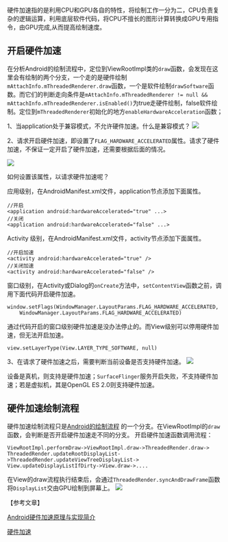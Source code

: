 
硬件加速指的是利用CPU和GPU各自的特性，将绘制工作一分为二，CPU负责复杂的逻辑运算，利用底层软件代码，将CPU不擅长的图形计算转换成GPU专用指令，由GPU完成,从而提高绘制速度。
## 开启硬件加速
在分析Android的绘制流程中，定位到ViewRootImpl类的`draw`函数，会发现在这里会有绘制的两个分支，一个走的是硬件绘制` mAttachInfo.mThreadedRenderer.draw`函数，一个是软件绘制`drawSoftware`函数。而它们的判断走向条件是`mAttachInfo.mThreadedRenderer != null && mAttachInfo.mThreadedRenderer.isEnabled()`为true走硬件绘制，false软件绘制。定位到`mThreadedRenderer`初始化的地方`enableHardwareAcceleration`函数；

1、当application处于兼容模式，不允许硬件加速。什么是兼容模式？
![](https://p6-juejin.byteimg.com/tos-cn-i-k3u1fbpfcp/ab66a973f2934f9fb628e50cd98c74f0~tplv-k3u1fbpfcp-watermark.image)

2、请求开启硬件加速，即设置了`FLAG_HARDWARE_ACCELERATED`属性。请求了硬件加速，不保证一定开启了硬件加速，还需要根据后面的情况。

![](https://p3-juejin.byteimg.com/tos-cn-i-k3u1fbpfcp/5ed3ebb92dd24d309c7269df20003cbc~tplv-k3u1fbpfcp-watermark.image)

如何设置该属性，以请求硬件加速呢？

应用级别，在AndroidManifest.xml文件，application节点添加下面属性。
```
//开启
<application android:hardwareAccelerated="true" ...>
//关闭
<application android:hardwareAccelerated="false" ...>
```
Activity 级别，在AndroidManifest.xml文件，activity节点添加下面属性。
```
//开启加速
<activity android:hardwareAccelerated="true" />
//关闭加速
<activity android:hardwareAccelerated="false" />
```
窗口级别，在Activity或Dialog的`onCreate`方法中，`setContentView`函数之前，调用下面代码开启硬件加速。
```
window.setFlags(WindowManager.LayoutParams.FLAG_HARDWARE_ACCELERATED, 
	WindowManager.LayoutParams.FLAG_HARDWARE_ACCELERATED)
```
通过代码开启的窗口级别硬件加速是没办法停止的。而View级别可以停用硬件加速，但无法开启加速。
```
view.setLayerType(View.LAYER_TYPE_SOFTWARE, null)
```

3、在请求了硬件加速之后，需要判断当前设备是否支持硬件加速。
![](https://p9-juejin.byteimg.com/tos-cn-i-k3u1fbpfcp/f00a0702135a4008a0fb05f76b9be3fa~tplv-k3u1fbpfcp-watermark.image)

设备是真机，则支持是硬件加速；`SurfaceFlinger`服务开启失败，不支持硬件加速；若是虚拟机，其是OpenGL ES 2.0则支持硬件加速。

## 硬件加速绘制流程
硬件加速绘制流程只是[Android的绘制流程](https://juejin.cn/post/6913743020244336653)
的一个分支。在ViewRootImpl的`draw`函数，会判断是否开启硬件加速走不同的分支。
开启硬件加速函数调用流程：
```
ViewRootImpl.performDraw->ViewRootImpl.draw->ThreadedRender.draw->
ThreadedRender.updateRootDisplayList->ThreadedRender.updateViewTreeDisplayList->
View.updateDisplayListIfDirty->View.draw->....
```

在View的draw流程执行结束后，会通过`ThreadedRender.syncAndDrawFrame`函数将`DisplayList`交由GPU绘制到屏幕上。
![](https://p3-juejin.byteimg.com/tos-cn-i-k3u1fbpfcp/5dd6de9390d74150839f2f7dfdee32ce~tplv-k3u1fbpfcp-watermark.image)




【参考文章】

[Android硬件加速原理与实现简介](https://tech.meituan.com/2017/01/19/hardware-accelerate.html)

[硬件加速](https://developer.android.com/guide/topics/graphics/hardware-accel?hl=zh-cn#top_of_page)
